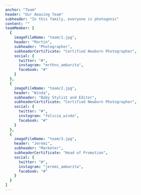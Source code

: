 ```yaml
---
anchor: "Team"
header: "Our Amazing Team"
subheader: "In this family, everyone is photogenic"
content: ""
teamMember: [
  {
    imageFileName: "team/1.jpg",
    header: "Martin",
    subheader: "Photographer",
    subheaderCertificate: "Certified Newborn Photographer",
    social: {
      twitter: "#",
      instagram: "mrthns_ambarita",
      facebook: "#"
    }
  },
  {
    imageFileName: "team/2.jpg",
    header: "Winda",
    subheader: "Baby Stylist and Editor",
    subheaderCertificate: "Certified Newborn Photographer",
    social: {
      twitter: "#",
      instagram: "felicia_winda",
      facebook: "#"
    }
  },
  {
    imageFileName: "team/3.jpg",
    header: "Jeremi",
    subheader: "Marketer",
    subheaderCertificate: "Head of Promotion",
    social: {
      twitter: "#",
      instagram: "jeremi_ambarita",
      facebook: "#"
    }
  }
]
---
```

